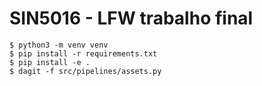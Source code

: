 # SIN5016 - LFW trabalho final

```
$ python3 -m venv venv
$ pip install -r requirements.txt
$ pip install -e .
$ dagit -f src/pipelines/assets.py
```